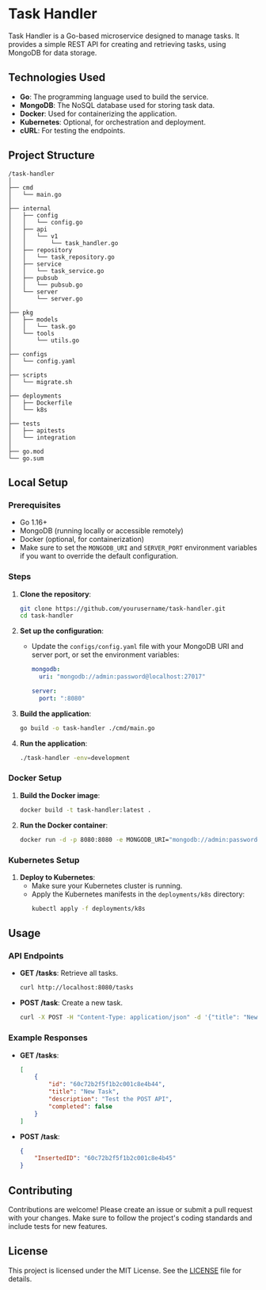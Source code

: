 


# Task Handler

Task Handler is a Go-based microservice designed to manage tasks. It provides a simple REST API for creating and retrieving tasks, using MongoDB for data storage.

## Technologies Used

- **Go**: The programming language used to build the service.
- **MongoDB**: The NoSQL database used for storing task data.
- **Docker**: Used for containerizing the application.
- **Kubernetes**: Optional, for orchestration and deployment.
- **cURL**: For testing the endpoints.

## Project Structure
```
/task-handler
│
├── cmd
│   └── main.go
│
├── internal
│   ├── config
│   │   └── config.go
│   ├── api
│   │   └── v1
│   │       └── task_handler.go
│   ├── repository
│   │   └── task_repository.go
│   ├── service
│   │   └── task_service.go
│   ├── pubsub
│   │   └── pubsub.go
│   └── server
│       └── server.go
│
├── pkg
│   ├── models
│   │   └── task.go
│   └── tools
│       └── utils.go
│
├── configs
│   └── config.yaml
│
├── scripts
│   └── migrate.sh
│
├── deployments
│   ├── Dockerfile
│   └── k8s
│
├── tests
│   ├── apitests
│   └── integration
│
├── go.mod
└── go.sum
```

## Local Setup

### Prerequisites

- Go 1.16+
- MongoDB (running locally or accessible remotely)
- Docker (optional, for containerization)
- Make sure to set the `MONGODB_URI` and `SERVER_PORT` environment variables if you want to override the default configuration.

### Steps

1. **Clone the repository**:
    ```sh
    git clone https://github.com/yourusername/task-handler.git
    cd task-handler
    ```

2. **Set up the configuration**:
    - Update the `configs/config.yaml` file with your MongoDB URI and server port, or set the environment variables:
        ```yaml
        mongodb:
          uri: "mongodb://admin:password@localhost:27017"
        
        server:
          port: ":8080"
        ```

3. **Build the application**:
    ```sh
    go build -o task-handler ./cmd/main.go
    ```

4. **Run the application**:
    ```sh
    ./task-handler -env=development
    ```

### Docker Setup

1. **Build the Docker image**:
    ```sh
    docker build -t task-handler:latest .
    ```

2. **Run the Docker container**:
    ```sh
    docker run -d -p 8080:8080 -e MONGODB_URI="mongodb://admin:password@localhost:27017" --name task-handler task-handler:latest
    ```

### Kubernetes Setup

1. **Deploy to Kubernetes**:
    - Make sure your Kubernetes cluster is running.
    - Apply the Kubernetes manifests in the `deployments/k8s` directory:
        ```sh
        kubectl apply -f deployments/k8s
        ```

## Usage

### API Endpoints

- **GET /tasks**: Retrieve all tasks.
    ```sh
    curl http://localhost:8080/tasks
    ```

- **POST /task**: Create a new task.
    ```sh
    curl -X POST -H "Content-Type: application/json" -d '{"title": "New Task", "description": "Test the POST API", "completed": false}' http://localhost:8080/task
    ```

### Example Responses

- **GET /tasks**:
    ```json
    [
        {
            "id": "60c72b2f5f1b2c001c8e4b44",
            "title": "New Task",
            "description": "Test the POST API",
            "completed": false
        }
    ]
    ```

- **POST /task**:
    ```json
    {
        "InsertedID": "60c72b2f5f1b2c001c8e4b45"
    }
    ```

## Contributing

Contributions are welcome! Please create an issue or submit a pull request with your changes. Make sure to follow the project's coding standards and include tests for new features.

## License

This project is licensed under the MIT License. See the [LICENSE](LICENSE) file for details.